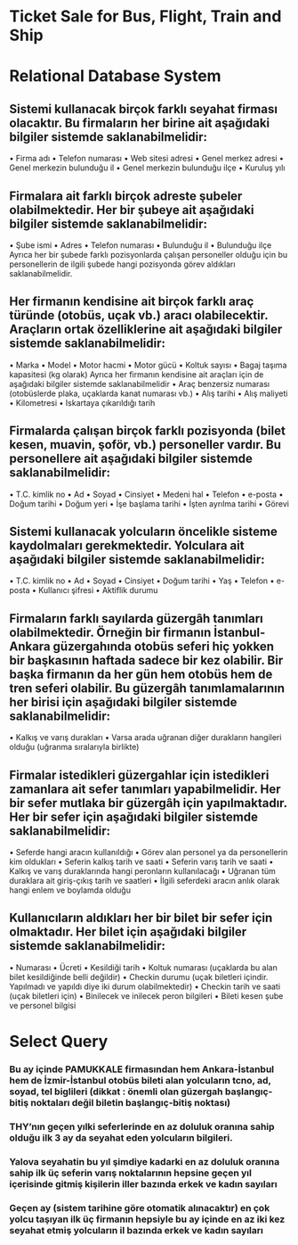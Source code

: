 # Ticket Sale for Bus, Flight, Train and Ship
# Relational Database System
    

##	Sistemi kullanacak birçok farklı seyahat firması olacaktır. Bu firmaların her birine ait aşağıdaki bilgiler sistemde saklanabilmelidir:
•	Firma adı
•	Telefon numarası
•	Web sitesi adresi
•	Genel merkez adresi
•	Genel merkezin bulunduğu il
•	Genel merkezin bulunduğu ilçe
•	Kuruluş yılı
##	Firmalara ait farklı birçok adreste şubeler olabilmektedir. Her bir şubeye ait aşağıdaki bilgiler sistemde saklanabilmelidir:
•	Şube ismi
•	Adres
•	Telefon numarası
•	Bulunduğu il
•	Bulunduğu ilçe
Ayrıca her bir şubede farklı pozisyonlarda çalışan personeller olduğu için bu personellerin de ilgili şubede hangi pozisyonda görev aldıkları saklanabilmelidir.
##	Her firmanın kendisine ait birçok farklı araç türünde (otobüs, uçak vb.) aracı olabilecektir. Araçların ortak özelliklerine ait aşağıdaki bilgiler sistemde saklanabilmelidir:
•	Marka
•	Model
•	Motor hacmi
•	Motor gücü
•	Koltuk sayısı
•	Bagaj taşıma kapasitesi (kg olarak)
Ayrıca her firmanın kendisine ait araçları için de aşağıdaki bilgiler sistemde saklanabilmelidir
•	Araç benzersiz numarası (otobüslerde plaka, uçaklarda kanat numarası vb.)
•	Alış tarihi
•	Alış maliyeti
•	Kilometresi
•	Iskartaya çıkarıldığı tarih
##	Firmalarda çalışan birçok farklı pozisyonda (bilet kesen, muavin, şoför, vb.) personeller vardır. Bu personellere ait aşağıdaki bilgiler sistemde saklanabilmelidir:
•	T.C. kimlik no
•	Ad
•	Soyad
•	Cinsiyet
•	Medeni hal
•	Telefon
•	e-posta
•	Doğum tarihi
•	Doğum yeri
•	İşe başlama tarihi
•	İşten ayrılma tarihi
•	Görevi
##	Sistemi kullanacak yolcuların öncelikle sisteme kaydolmaları gerekmektedir. Yolculara ait aşağıdaki bilgiler sistemde saklanabilmelidir:
•	T.C. kimlik no
•	Ad
•	Soyad
•	Cinsiyet
•	Doğum tarihi
•	Yaş
•	Telefon
•	e-posta
•	Kullanıcı şifresi
•	Aktiflik durumu
##	Firmaların farklı sayılarda güzergâh tanımları olabilmektedir. Örneğin bir firmanın İstanbul-Ankara güzergahında otobüs seferi hiç yokken bir başkasının haftada sadece bir kez olabilir. Bir başka firmanın da her gün hem otobüs hem de tren seferi olabilir. Bu güzergâh tanımlamalarının her birisi için aşağıdaki bilgiler sistemde saklanabilmelidir:
•	Kalkış ve varış durakları
•	Varsa arada uğranan diğer durakların hangileri olduğu (uğranma sıralarıyla birlikte)
##	Firmalar istedikleri güzergahlar için istedikleri zamanlara ait sefer tanımları yapabilmelidir. Her bir sefer mutlaka bir güzergâh için yapılmaktadır. Her bir sefer için aşağıdaki bilgiler sistemde saklanabilmelidir:
•	Seferde hangi aracın kullanıldığı
•	Görev alan personel ya da personellerin kim oldukları
•	Seferin kalkış tarih ve saati
•	Seferin varış tarih ve saati
•	Kalkış ve varış duraklarında hangi peronların kullanılacağı
•	Uğranan tüm duraklara ait giriş-çıkış tarih ve saatleri
•	İlgili seferdeki aracın anlık olarak hangi enlem ve boylamda olduğu 
##	Kullanıcıların aldıkları her bir bilet bir sefer için olmaktadır. Her bilet için aşağıdaki bilgiler sistemde saklanabilmelidir:
•	Numarası
•	Ücreti
•	Kesildiği tarih
•	Koltuk numarası (uçaklarda bu alan bilet kesildiğinde belli değildir)
•	Checkin durumu (uçak biletleri içindir. Yapılmadı ve yapıldı diye iki durum olabilmektedir)
•	Checkin tarih ve saati (uçak biletleri için)
•	Binilecek ve inilecek peron bilgileri
•	Bileti kesen şube ve personel bilgisi

# Select Query

###	Bu ay içinde PAMUKKALE firmasından hem Ankara-İstanbul hem de İzmir-İstanbul otobüs bileti alan yolcuların tcno, ad, soyad, tel biglileri (dikkat : önemli olan güzergah başlangıç-bitiş noktaları değil biletin başlangıç-bitiş noktası)
###	THY’nın geçen yılki seferlerinde en az doluluk oranına sahip olduğu ilk 3 ay da seyahat eden yolcuların bilgileri.
###	Yalova seyahatin bu yıl şimdiye kadarki en az doluluk oranına sahip ilk üç seferin varış noktalarının hepsine geçen yıl içerisinde gitmiş kişilerin iller bazında erkek ve kadın sayıları
###	Geçen ay (sistem tarihine göre otomatik alınacaktır) en çok yolcu taşıyan ilk üç firmanın hepsiyle bu ay içinde en az iki kez seyahat etmiş yolcuların il bazında erkek ve kadın sayıları
